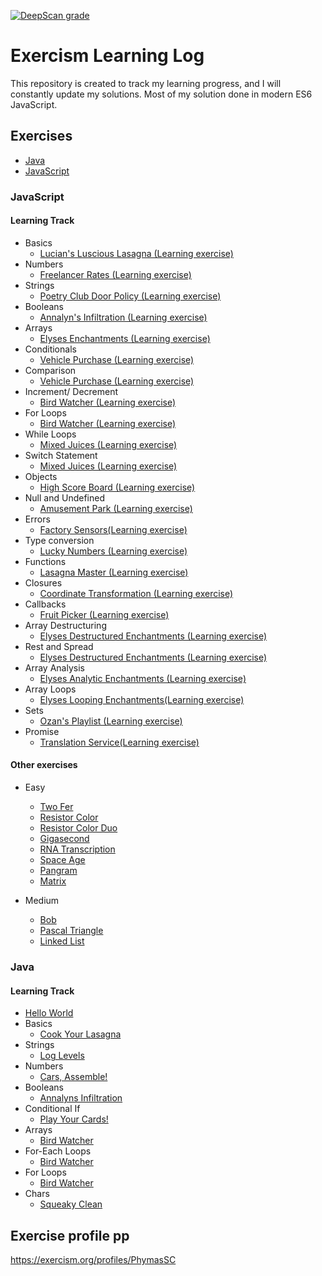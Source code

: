 [![DeepScan grade](https://deepscan.io/api/teams/15500/projects/18708/branches/463725/badge/grade.svg)](https://deepscan.io/dashboard#view=project&tid=15500&pid=18708&bid=463725)
# Exercism Learning Log
This repository is created to track my learning progress, and I will constantly update my solutions. Most of my solution done in modern ES6 JavaScript.
## Exercises
- [Java](#Java)
- [JavaScript](#JavaScript)

### JavaScript
#### Learning Track
- Basics
	- [Lucian's Luscious Lasagna (Learning exercise)](javascript/lasagna)
- Numbers
	- [Freelancer Rates (Learning exercise)](javascript/freelancer-rates)
- Strings
	- [Poetry Club Door Policy (Learning exercise)](javascript/poetry-club-door-policy)
- Booleans
	- [Annalyn's Infiltration (Learning exercise)](javascript/annalyns-infiltration)
- Arrays
	- [Elyses Enchantments (Learning exercise)](javascript/elyses-enchantments)
- Conditionals
	- [Vehicle Purchase (Learning exercise)](javascript/vehicle-purchase)
- Comparison
	- [Vehicle Purchase (Learning exercise)](javascript/vehicle-purchase)
- Increment/ Decrement
	- [Bird Watcher (Learning exercise)](javascript/bird-watcher)
- For Loops
	- [Bird Watcher (Learning exercise)](javascript/bird-watcher)
- While Loops
	- [Mixed Juices (Learning exercise)](javascript/mixed-juices)
- Switch Statement
	- [Mixed Juices (Learning exercise)](javascript/mixed-juices)
- Objects
	- [High Score Board (Learning exercise)](javascript/high-score-board)
- Null and Undefined
	- [Amusement Park (Learning exercise)](javascript/amusement-park)
- Errors
	- [Factory Sensors(Learning exercise)](javascript/factory-sensor)
- Type conversion
	- [Lucky Numbers (Learning exercise)](javascript/lucky-numbers)
- Functions
	- [Lasagna Master (Learning exercise)](javascript/lasagna-master)
- Closures
	- [Coordinate Transformation (Learning exercise)](javascript/coordinate-transformation)
- Callbacks
	- [Fruit Picker (Learning exercise)](javascript/fruit-picker)
- Array Destructuring
	- [Elyses Destructured Enchantments (Learning exercise)](javascript/elyses-destructured-enchantments)
- Rest and Spread
	- [Elyses Destructured Enchantments (Learning exercise)](javascript/elyses-destructured-enchantments)
- Array Analysis
	- [Elyses Analytic Enchantments (Learning exercise)](javascript/elyses-analytic-enchantments)
- Array Loops
	- [Elyses Looping Enchantments(Learning exercise)](javascript/elyses-looping-enchantments)
- Sets
	- [Ozan's Playlist (Learning exercise)](javascript/ozans-playlist)
- Promise
	- [Translation Service(Learning exercise)](javascript/translation-service)

#### Other exercises
- Easy
	- [Two Fer](javascript/two-fer)
	- [Resistor Color](javascript/resistor-color)
	- [Resistor Color Duo](javascript/resistor-color-duo)
	- [Gigasecond](javascript/gigasecond)
	- [RNA Transcription](javascript/rna-transcription)
	- [Space Age](javascript/space-age)
	- [Pangram](javascript/pangram)
	- [Matrix](javascript/matrix)
	 
 - Medium
	- [Bob](javascript/bob)
	- [Pascal Triangle](javascript/pascal-triangle)
	- [Linked List](javascript/linked-list)
	 
### Java
#### Learning Track
- [Hello World](java/hello-world)
- Basics
	- [Cook Your Lasagna](java/lasagna)
- Strings
	- [Log Levels](java/log-levels)
- Numbers
	- [Cars, Assemble!](java/cars-assemble)
- Booleans
	- [Annalyns Infiltration](java/annalyns-infiltration)
- Conditional If
	- [Play Your Cards!](java/blackjack)
- Arrays
	- [Bird Watcher](java/bird-watcher)
- For-Each Loops
	- [Bird Watcher](java/bird-watcher)
- For Loops
	- [Bird Watcher](java/bird-watcher)
- Chars
	- [Squeaky Clean](java/squeaky-clean)


## Exercise profile   pp
https://exercism.org/profiles/PhymasSC